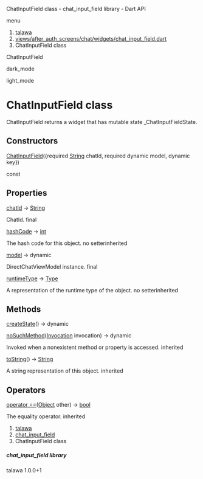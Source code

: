 




ChatInputField class - chat\_input\_field library - Dart API







menu

1. [talawa](../index.html)
2. [views/after\_auth\_screens/chat/widgets/chat\_input\_field.dart](../file-___home_harshil_Desktop_open-source_palisadoes_talawa_lib_views_after_auth_screens_chat_widgets_chat_input_field/)
3. ChatInputField class

ChatInputField


dark\_mode

light\_mode




# ChatInputField class


ChatInputField returns a widget that has mutable state \_ChatInputFieldState.


## Constructors

[ChatInputField](../file-___home_harshil_Desktop_open-source_palisadoes_talawa_lib_views_after_auth_screens_chat_widgets_chat_input_field/ChatInputField/ChatInputField.html)({required [String](https://api.flutter.dev/flutter/dart-core/String-class.html) chatId, required dynamic model, dynamic key})

const



## Properties

[chatId](../file-___home_harshil_Desktop_open-source_palisadoes_talawa_lib_views_after_auth_screens_chat_widgets_chat_input_field/ChatInputField/chatId.html)
→ [String](https://api.flutter.dev/flutter/dart-core/String-class.html)

ChatId.
final

[hashCode](https://api.flutter.dev/flutter/dart-core/Object/hashCode.html)
→ [int](https://api.flutter.dev/flutter/dart-core/int-class.html)

The hash code for this object.
no setterinherited

[model](../file-___home_harshil_Desktop_open-source_palisadoes_talawa_lib_views_after_auth_screens_chat_widgets_chat_input_field/ChatInputField/model.html)
→ dynamic

DirectChatViewModel instance.
final

[runtimeType](https://api.flutter.dev/flutter/dart-core/Object/runtimeType.html)
→ [Type](https://api.flutter.dev/flutter/dart-core/Type-class.html)

A representation of the runtime type of the object.
no setterinherited



## Methods

[createState](../file-___home_harshil_Desktop_open-source_palisadoes_talawa_lib_views_after_auth_screens_chat_widgets_chat_input_field/ChatInputField/createState.html)()
→ dynamic



[noSuchMethod](https://api.flutter.dev/flutter/dart-core/Object/noSuchMethod.html)([Invocation](https://api.flutter.dev/flutter/dart-core/Invocation-class.html) invocation)
→ dynamic


Invoked when a nonexistent method or property is accessed.
inherited

[toString](https://api.flutter.dev/flutter/dart-core/Object/toString.html)()
→ [String](https://api.flutter.dev/flutter/dart-core/String-class.html)


A string representation of this object.
inherited



## Operators

[operator ==](https://api.flutter.dev/flutter/dart-core/Object/operator_equals.html)([Object](https://api.flutter.dev/flutter/dart-core/Object-class.html) other)
→ [bool](https://api.flutter.dev/flutter/dart-core/bool-class.html)


The equality operator.
inherited



 


1. [talawa](../index.html)
2. [chat\_input\_field](../file-___home_harshil_Desktop_open-source_palisadoes_talawa_lib_views_after_auth_screens_chat_widgets_chat_input_field/)
3. ChatInputField class

##### chat\_input\_field library





talawa
1.0.0+1






